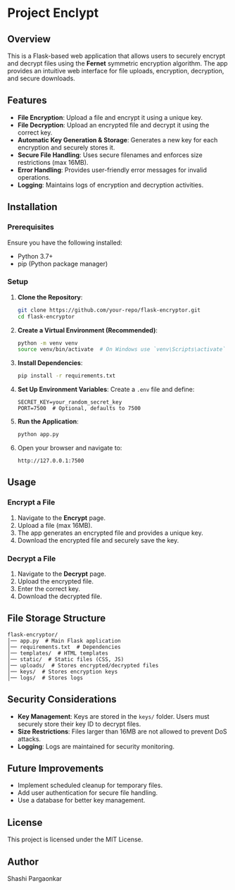 # Project Enclypt

## Overview

This is a Flask-based web application that allows users to securely encrypt and decrypt files using the **Fernet** symmetric encryption algorithm. The app provides an intuitive web interface for file uploads, encryption, decryption, and secure downloads.

## Features

- **File Encryption**: Upload a file and encrypt it using a unique key.
- **File Decryption**: Upload an encrypted file and decrypt it using the correct key.
- **Automatic Key Generation & Storage**: Generates a new key for each encryption and securely stores it.
- **Secure File Handling**: Uses secure filenames and enforces size restrictions (max 16MB).
- **Error Handling**: Provides user-friendly error messages for invalid operations.
- **Logging**: Maintains logs of encryption and decryption activities.

## Installation

### Prerequisites

Ensure you have the following installed:

- Python 3.7+
- pip (Python package manager)

### Setup

1. **Clone the Repository**:
   ```bash
   git clone https://github.com/your-repo/flask-encryptor.git
   cd flask-encryptor
   ```
2. **Create a Virtual Environment (Recommended)**:
   ```bash
   python -m venv venv
   source venv/bin/activate  # On Windows use `venv\Scripts\activate`
   ```
3. **Install Dependencies**:
   ```bash
   pip install -r requirements.txt
   ```
4. **Set Up Environment Variables**:
   Create a `.env` file and define:
   ```
   SECRET_KEY=your_random_secret_key
   PORT=7500  # Optional, defaults to 7500
   ```
5. **Run the Application**:
   ```bash
   python app.py
   ```
6. Open your browser and navigate to:
   ```
   http://127.0.0.1:7500
   ```

## Usage

### Encrypt a File

1. Navigate to the **Encrypt** page.
2. Upload a file (max 16MB).
3. The app generates an encrypted file and provides a unique key.
4. Download the encrypted file and securely save the key.

### Decrypt a File

1. Navigate to the **Decrypt** page.
2. Upload the encrypted file.
3. Enter the correct key.
4. Download the decrypted file.

## File Storage Structure

```
flask-encryptor/
│── app.py  # Main Flask application
│── requirements.txt  # Dependencies
│── templates/  # HTML templates
│── static/  # Static files (CSS, JS)
│── uploads/  # Stores encrypted/decrypted files
│── keys/  # Stores encryption keys
│── logs/  # Stores logs
```

## Security Considerations

- **Key Management**: Keys are stored in the `keys/` folder. Users must securely store their key ID to decrypt files.
- **Size Restrictions**: Files larger than 16MB are not allowed to prevent DoS attacks.
- **Logging**: Logs are maintained for security monitoring.

## Future Improvements

- Implement scheduled cleanup for temporary files.
- Add user authentication for secure file handling.
- Use a database for better key management.

## License

This project is licensed under the MIT License.

## Author

Shashi Pargaonkar

